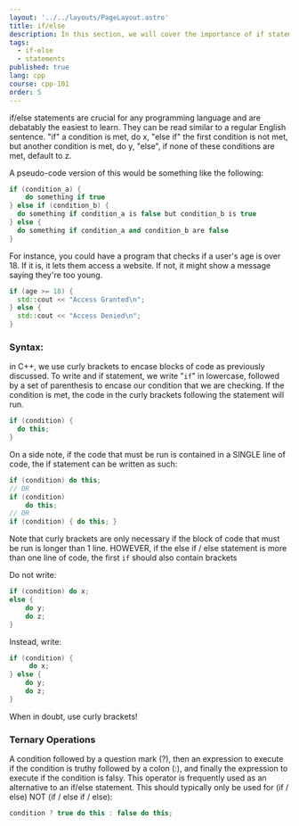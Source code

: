 ```yaml
---
layout: '../../layouts/PageLayout.astro'
title: if/else
description: In this section, we will cover the importance of if statements!
tags:
  - if-else
  - statements
published: true
lang: cpp
course: cpp-101
order: 5
---
```

if/else statements are crucial for any programming language and are debatably the easiest to learn. They can be read similar to a regular English sentence. "if" a condition is met, do x, "else if" the first condition is not met, but another condition is met, do y, "else", if none of these conditions are met, default to z.

A pseudo-code version of this would be something like the following:

```cpp
if (condition_a) {
	do something if true
} else if (condition_b) {
  do something if condition_a is false but condition_b is true
} else {
  do something if condition_a and condition_b are false
}
```

For instance, you could have a program that checks if a user's age is over 18. If it is, it lets them access a website. If not, it might show a message saying they're too young.

```cpp
if (age >= 18) {
  std::cout << "Access Granted\n";
} else {
  std::cout << "Access Denied\n";
}
```

### Syntax:

in C++, we use curly brackets to encase blocks of code as previously discussed. To write and if statement, we write "`if`" in lowercase, followed by a set of parenthesis to encase our condition that we are checking. If the condition is met, the code in the curly brackets following the statement will run.

```cpp
if (condition) {
  do this;
}
```

On a side note, if the code that must be run is contained in a SINGLE line of code, the if statement can be written as such:

```cpp
if (condition) do this;
// OR
if (condition)
	do this;
// OR
if (condition) { do this; }
```

Note that curly brackets are only necessary if the block of code that must be run is longer than 1 line. HOWEVER, if the else if / else statement is more than one line of code, the first `if` should also contain brackets

Do not write:

```cpp
if (condition) do x;
else {
	do y;
	do z;
}
```

Instead, write:

```cpp
if (condition) {
	 do x;
} else {
	do y;
	do z;
}
```

When in doubt, use curly brackets!

### Ternary Operations

A condition followed by a question mark (?), then an expression to execute if the condition is truthy followed by a colon (:), and finally the expression to execute if the condition is falsy. This operator is frequently used as an alternative to an if/else statement. This should typically only be used for (if / else) NOT (if / else if / else):

```cpp
condition ? true do this : false do this;
```

